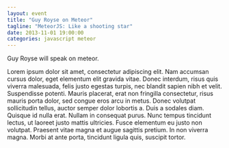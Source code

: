 ```yaml
---
layout: event
title: "Guy Royse on Meteor"
tagline: "MeteorJS: Like a shooting star"
date: 2013-11-01 19:00:00
categories: javascript meteor
---
```


Guy Royse will speak on meteor. 

Lorem ipsum dolor sit amet, consectetur adipiscing elit. Nam accumsan cursus dolor, eget elementum elit gravida vitae. Donec interdum, risus quis viverra malesuada, felis justo egestas turpis, nec blandit sapien nibh et velit. Suspendisse potenti. Mauris placerat, erat non fringilla consectetur, risus mauris porta dolor, sed congue eros arcu in metus. Donec volutpat sollicitudin tellus, auctor semper dolor lobortis a. Duis a sodales diam. Quisque id nulla erat. Nullam in consequat purus. Nunc tempus tincidunt lectus, ut laoreet justo mattis ultricies. Fusce elementum eu justo non volutpat. Praesent vitae magna et augue sagittis pretium. In non viverra magna. Morbi at ante porta, tincidunt ligula quis, suscipit tortor.
